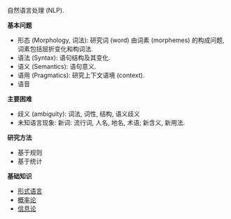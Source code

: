 自然语言处理 (NLP).

**基本问题**
- 形态 (Morphology, 词法): 研究词 (word) 由词素 (morphemes) 的构成问题, 词素包括屈折变化和构词法.
- 语法 (Syntax): 语句结构及其变化.
- 语义 (Semantics): 语句意义.
- 语用 (Pragmatics): 研究上下文语境 (context).
- 语音

**主要困难**
- 歧义 (ambiguity): 词法, 词性, 结构, 语义歧义
- 未知语言现象: 新词: 流行词, 人名, 地名, 术语; 新含义, 新用法.

**研究方法**
- 基于规则
- 基于统计


**基础知识**
- [形式语言](../../Math/计算理论/形式语言.md)
- [概率论](Math/概率论与随机过程/贝叶斯定理.md)
- [信息论](../../Information/信息论与编码/熵.md)
